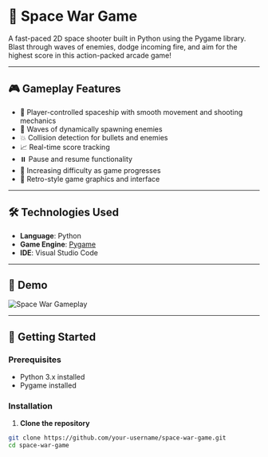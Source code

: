# 🚀 Space War Game

A fast-paced 2D space shooter built in Python using the Pygame library. Blast through waves of enemies, dodge incoming fire, and aim for the highest score in this action-packed arcade game!

---

## 🎮 Gameplay Features

- 🔫 Player-controlled spaceship with smooth movement and shooting mechanics  
- 👾 Waves of dynamically spawning enemies  
- 💥 Collision detection for bullets and enemies  
- 📈 Real-time score tracking  
- ⏸️ Pause and resume functionality  
- 🔄 Increasing difficulty as game progresses  
- 🎨 Retro-style game graphics and interface  

---

## 🛠 Technologies Used

- **Language**: Python  
- **Game Engine**: [Pygame](https://www.pygame.org/docs/)  
- **IDE**: Visual Studio Code 

---

## 🎥 Demo

![Space War Gameplay](demo.gif)


---

## 🚀 Getting Started

### Prerequisites

- Python 3.x installed
- Pygame installed

### Installation

1. **Clone the repository**  
```bash
git clone https://github.com/your-username/space-war-game.git
cd space-war-game
